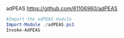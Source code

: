 adPEAS https://github.com/61106960/adPEAS
```powershell
#Import the adPEAS module
Import-Module ./adPEAS.ps1
Invoke-AdPEAS
```